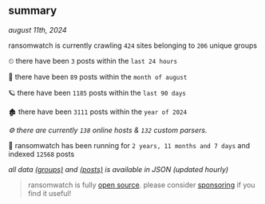 
## summary
_august 11th, 2024_

ransomwatch is currently crawling `424` sites belonging to `206` unique groups

⏲ there have been `3` posts within the `last 24 hours`

🦈 there have been `89` posts within the `month of august`

🪐 there have been `1185` posts within the `last 90 days`

🏚 there have been `3111` posts within the `year of 2024`

_⚙️ there are currently `138` online hosts & `132` custom parsers._

🦕 ransomwatch has been running for `2 years, 11 months and 7 days` and indexed `12568` posts

_all data  [(groups)](http://ransomwhat.telemetry.ltd/groups) and [(posts)](http://ransomwhat.telemetry.ltd/posts) is available in JSON (updated hourly)_

> ransomwatch is fully [open source](https://github.com/joshhighet/ransomwatch#ransomwatch--). please consider [sponsoring](https://github.com/sponsors/joshhighet) if you find it useful!
